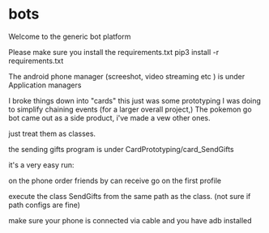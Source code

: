 # bots
Welcome to the generic bot platform

Please make sure you install the requirements.txt
pip3 install -r requirements.txt

The android phone manager (screeshot, video streaming etc ) is under Application managers


I broke things down into "cards" this just was some prototyping I was doing to simplify chaining events (for a larger overall project,)
The pokemon go bot came out as a side product, i've made a vew other ones.

just treat them as classes.

the sending gifts program is under CardPrototyping/card_SendGifts

it's a very easy run:

on the phone order friends by can receive
go on the first profile

execute the class SendGifts from the same path as the class. (not sure if path configs are fine)

make sure your phone is connected via cable and you have adb installed

